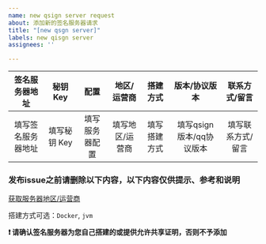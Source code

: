 ```yaml
---
name: new qsign server request
about: 添加新的签名服务器请求
title: "[new qsgn server]"
labels: new qisgn server
assignees: ''

---
```


| 签名服务器地址 | 秘钥 Key | 配置 | 地区/运营商 | 搭建方式 | 版本/协议版本 | 联系方式/留言 |
| :---: | :---: | :---: | :---: | :---: | :---: | :---: |
| 填写签名服务器地址 | 填写秘钥 Key | 填写服务器配置 | 填写地区/运营商 | 填写搭建方式 | 填写qsign版本/qq协议版本 | 填写联系方式/留言 |

### 发布issue之前请删除以下内容，以下内容仅供提示、参考和说明
[获取服务器地区/运营商](https://github.com/ShintoKosei/qsign-server-list#%E5%B0%8F%E6%8F%90%E7%A4%BA-tips)

搭建方式可选：`Docker`, `jvm`

**❗️ 请确认签名服务器为您自己搭建的或提供允许共享证明，否则不予添加**
